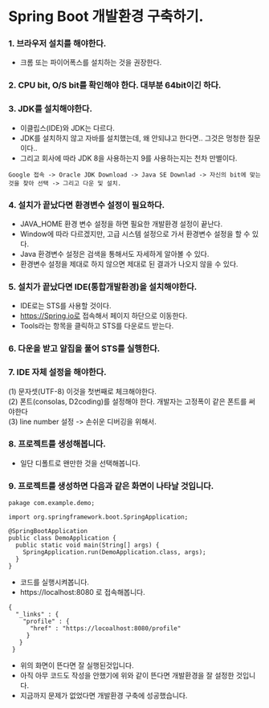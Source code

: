 # Spring Boot 개발환경 구축하기.
  ### 1. 브라우저 설치를 해야한다.
  * 크롬 또는 파이어폭스를 설치하는 것을 권장한다.
  
  ### 2. CPU bit, O/S bit를 확인해야 한다. 대부분 64bit이긴 하다.
  
  ### 3. JDK를 설치해야한다.
  * 이클립스(IDE)와 JDK는 다르다. 
  * JDK를 설치하지 않고 자바를 설치했는데, 왜 안되냐고 한다면.. 그것은 멍청한 질문이다..
  * 그리고 회사에 따라 JDK 8을 사용하는지 9를 사용하는지는 천차 만별이다.
  ```
  Google 접속 -> Oracle JDK Download -> Java SE Downlad -> 자신의 bit에 맞는 것을 찾아 선택 -> 그리고 다운 및 설치.
  ```
  ### 4. 설치가 끝났다면 환경변수 설정이 필요하다.
  * JAVA_HOME 환경 변수 설정을 하면 필요한 개발환경 설정이 끝난다.
  * Window에 따라 다르겠지만, 고급 시스템 설정으로 가서 환경변수 설정을 할 수 있다.
  * Java 환경변수 설정은 검색을 통해서도 자세하게 알아볼 수 있다.
  * 환경변수 설정을 제대로 하지 않으면 제대로 된 결과가 나오지 않을 수 있다.
  
  ### 5. 설치가 끝났다면 IDE(통합개발환경)을 설치해야한다.
  * IDE로는 STS를 사용할 것이다.
  * https://Spring.io로 접속해서 페이지 하단으로 이동한다.
  * Tools라는 항목을 클릭하고 STS를 다운로드 받는다.
  
  ### 6. 다운을 받고 알집을 풀어 STS를 실행한다.
  
  ### 7. IDE 자체 설정을 해야한다.
  
   (1) 문자셋(UTF-8) 이것을 첫번째로 체크해야한다.<br>
   (2) 폰트(consolas, D2coding)를 설정해야 한다. 개발자는 고정폭이 같은 폰트를 써야한다<br>
   (3) line number 설정 -> 손쉬운 디버깅을 위해서.<br>  
      
  ### 8. 프로젝트를 생성해봅니다.
  * 일단 디폴트로 왠만한 것을 선택해봅니다.
  
  ### 9. 프로젝트를 생성하면 다음과 같은 화면이 나타날 것입니다.
  
  ```
  pakage com.example.demo;
  
  import org.springframework.boot.SpringApplication;
  
  @SpringBootApplication
  public class DemoApplication {
    public static void main(String[] args) {
      SpringApplication.run(DemoApplication.class, args);
    }
  }
  
  ```
  
  * 코드를 실행시켜봅니다.
  * https://localhost:8080 로 접속해봅니다.
  
  ```
  {
    "_links" : {
      "profile" : {
        "href" : "https://locoalhost:8080/profile"
       }
     }
   }

  ```
  
  * 위의 화면이 뜬다면 잘 실행된것입니다.
  * 아직 아무 코드도 작성을 안했기에 위와 같이 뜬다면 개발환경을 잘 설정한 것입니다.
  * 지금까지 문제가 없었다면 개발환경 구축에 성공했습니다.